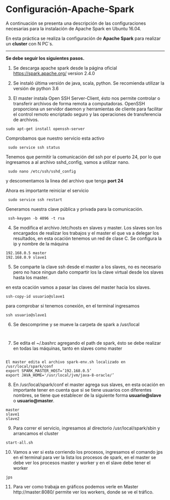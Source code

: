 ﻿# Configuración-Apache-Spark
 
 A continuación se presenta una descripción de las configuraciones necesarias para la instalación de Apache Spark en Ubuntu 16.04.
 
 En esta práctica se realiza la configuración de **Apache Spark**  para realizar un **cluster** con N PC´s.
 
 ***
 
 **Se debe seguir los siguientes pasos.**

1. Se descarga apache spark desde la página oficial <https://spark.apache.org/> version 2.4.0

2. Se instaló última versión de java, scala, python. Se recomienda utilizar la versión de python 3.6 

3. El master instala Open SSH Server-Client, ésto nos permite controlar o transferir archivos de forma remota a computadoras. OpenSSH proporciona un servidor daemon y herramientas de cliente para facilitar el control remoto encriptado seguro y las operaciones de transferencia de archivos.

`sudo apt-get install openssh-server` 

Comprobamos que nuestro servicio esta activo

```
 sudo service ssh status
```

Tenemos que permitir la comunicación del ssh por el puerto 24, por lo que ingresamos a al archivo sshd_config, vamos a utilizar nano.

```
 sudo nano /etc/ssh/sshd_config
```
y descomentamos la linea del archivo que tenga **port 24**

Ahora es importante reiniciar el servicio

```
 sudo service ssh restart
```

Generamos nuestra clave pública y privada para la comunicación.

```
 ssh-keygen -b 4096 -t rsa
```


4. Se modifica el archivo /etc/hosts en slaves y master. Los slaves son los encargados de realizar los trabajos y el master el que va a delegar los resultados, en esta ocación tenemos un red de clase C. Se configura la ip y nombre de la máquina

```
192.168.0.5 master
192.168.0.9 slave1
```

5. Se comparte la clave ssh desde el master a los slaves, no es necesario pero no hace ningun daño compartir los la clave virtual desde los slaves hasta los master.

en esta ocación vamos a pasar las claves del master hacia los slaves.
```
ssh-copy-id usuario@slave1
```

para comprobar si tenemos conexión, en el terminal ingresamos 


```
ssh usuario@slave1
```

6. Se descomprime y se mueve la carpeta de spark a /usr/local

```


```

7. Se edita el ~/.bashrc agregando el path de spark, ésto se debe realizar en todas las máquinas, tanto en slaves como master

```

El master edita el archivo spark-env.sh localizado en /usr/local/spark/conf
export SPARK_MASTER_HOST=’192.168.0.5’
export JAVA_HOME='/usr/local/jvm/java-8-oracle/’

```

8. En /usr/local/spark/conf el master agrega sus slaves, en esta ocación en importante tener en cuenta que si se tiene usuarios con diferentes nombres, se tiene que establecer de la siguiente forma **usuario@slave** o **usuario@master**.

```
master
slave1
slave2

```

9. Para correr el servicio, ingresamos al directorio /usr/local/spark/sbin y arrancamos el cluster 

```
start-all.sh
```
10. Vamos a ver si esta corriendo los procesos, ingresamos el comando jps en el terminal para ver la lista los procesos de spark, en el master se debe ver los procesos master y worker y en el slave debe tener el worker

```
jps
```
11. Para ver como trabaja en gráficos podemos verle en Master http://master:8080/ permite ver los workers, donde se ve el tráfico.

